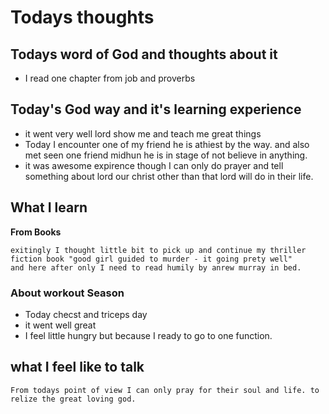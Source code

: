 # Todays thoughts

## Todays word of God and thoughts about it
- I read one chapter from job and proverbs

## Today's God way and it's learning experience
- it went very well lord show me and teach me great things
- Today I encounter one of my friend he is athiest by the way. and also met seen one friend midhun he is in stage of not believe in anything.
- it was awesome expirence though I can only do prayer and tell something about lord our christ other than that lord will do in their life.


## What I learn 
**From Books**
```
exitingly I thought little bit to pick up and continue my thriller fiction book "good girl guided to murder - it going prety well"
and here after only I need to read humily by anrew murray in bed.
```


### About workout Season
- Today checst and triceps day
- it went well great
- I feel little hungry but because I ready to go to one function.


## what I feel like to talk
```
From todays point of view I can only pray for their soul and life. to relize the great loving god.
```
